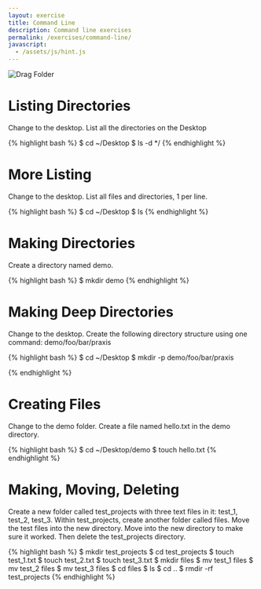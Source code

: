 ```yaml
---
layout: exercise
title: Command Line
description: Command line exercises
permalink: /exercises/command-line/
javascript:
  - /assets/js/hint.js
---
```


![Drag Folder](http://media.24ways.org/2013/coyier/drag-folder.gif)

# Listing Directories

Change to the desktop. List all the directories on the Desktop

{% highlight bash %}
$ cd ~/Desktop
$ ls -d */
{% endhighlight %}

# More Listing

Change to the desktop. List all files and directories, 1 per line.

{% highlight bash %}
$ cd ~/Desktop
$ ls
{% endhighlight %}

# Making Directories

Create a directory named demo.

{% highlight bash %}
$ mkdir demo
{% endhighlight %}

# Making Deep Directories

Change to the desktop. Create the following directory structure using one command: demo/foo/bar/praxis

{% highlight bash %}
$ cd ~/Desktop
$ mkdir -p demo/foo/bar/praxis

{% endhighlight %}

# Creating Files

Change to the demo folder. Create a file named hello.txt in the demo directory.

 {% highlight bash %}
$ cd ~/Desktop/demo
$ touch hello.txt
{% endhighlight %}

# Making, Moving, Deleting

Create a new folder called test_projects with three text files in it: test_1, test_2, test_3. Within test_projects, create another folder called files. Move the test files into the new directory. Move into the new directory to make sure it worked. Then delete the test_projects directory.

{% highlight bash %}
$ mkdir test_projects
$ cd test_projects
$ touch test_1.txt
$ touch test_2.txt
$ touch test_3.txt
$ mkdir files
$ mv test_1 files
$ mv test_2 files
$ mv test_3 files
$ cd files
$ ls
$ cd ..
$ rmdir -rf test_projects
{% endhighlight %}
